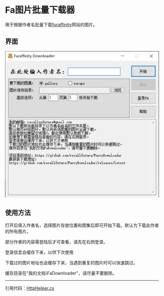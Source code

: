 # Fa图片批量下载器
用于根据作者名批量下载[furaffinity](http://www.furaffinity.net)网站的图片。

## 界面

![界面](./images/界面.jpg)

## 使用方法
打开后填入作者名，选择图片存放位置和图集后即可开始下载。默认为下载此作者的所有图片。

部分作者的内容需登陆后才可查看，请先在右侧登录。

登录信息会缓存下来，以供下次使用

下载过的图片地址也会缓存下来，当遇到重复的图片时可以快速跳过。

缓存目录在"我的文档\FaDownloader"，请尽量不要删除。

-----------

引用代码：[HttpHelper.cs](http://www.sufeinet.com/thread-3-1-1.html)
